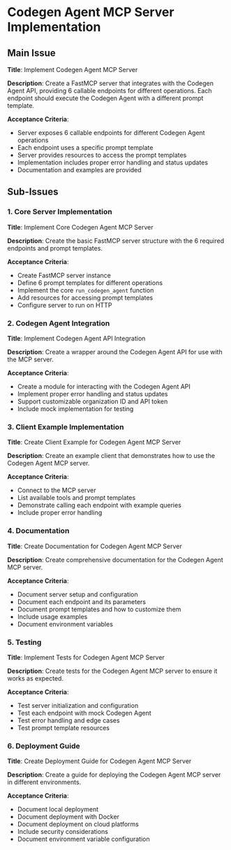 # Codegen Agent MCP Server Implementation

## Main Issue

**Title**: Implement Codegen Agent MCP Server

**Description**:
Create a FastMCP server that integrates with the Codegen Agent API, providing 6 callable endpoints for different operations. Each endpoint should execute the Codegen Agent with a different prompt template.

**Acceptance Criteria**:
- Server exposes 6 callable endpoints for different Codegen Agent operations
- Each endpoint uses a specific prompt template
- Server provides resources to access the prompt templates
- Implementation includes proper error handling and status updates
- Documentation and examples are provided

## Sub-Issues

### 1. Core Server Implementation

**Title**: Implement Core Codegen Agent MCP Server

**Description**:
Create the basic FastMCP server structure with the 6 required endpoints and prompt templates.

**Acceptance Criteria**:
- Create FastMCP server instance
- Define 6 prompt templates for different operations
- Implement the core `run_codegen_agent` function
- Add resources for accessing prompt templates
- Configure server to run on HTTP

### 2. Codegen Agent Integration

**Title**: Implement Codegen Agent API Integration

**Description**:
Create a wrapper around the Codegen Agent API for use with the MCP server.

**Acceptance Criteria**:
- Create a module for interacting with the Codegen Agent API
- Implement proper error handling and status updates
- Support customizable organization ID and API token
- Include mock implementation for testing

### 3. Client Example Implementation

**Title**: Create Client Example for Codegen Agent MCP Server

**Description**:
Create an example client that demonstrates how to use the Codegen Agent MCP server.

**Acceptance Criteria**:
- Connect to the MCP server
- List available tools and prompt templates
- Demonstrate calling each endpoint with example queries
- Include proper error handling

### 4. Documentation

**Title**: Create Documentation for Codegen Agent MCP Server

**Description**:
Create comprehensive documentation for the Codegen Agent MCP server.

**Acceptance Criteria**:
- Document server setup and configuration
- Document each endpoint and its parameters
- Document prompt templates and how to customize them
- Include usage examples
- Document environment variables

### 5. Testing

**Title**: Implement Tests for Codegen Agent MCP Server

**Description**:
Create tests for the Codegen Agent MCP server to ensure it works as expected.

**Acceptance Criteria**:
- Test server initialization and configuration
- Test each endpoint with mock Codegen Agent
- Test error handling and edge cases
- Test prompt template resources

### 6. Deployment Guide

**Title**: Create Deployment Guide for Codegen Agent MCP Server

**Description**:
Create a guide for deploying the Codegen Agent MCP server in different environments.

**Acceptance Criteria**:
- Document local deployment
- Document deployment with Docker
- Document deployment on cloud platforms
- Include security considerations
- Document environment variable configuration

